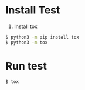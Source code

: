 # Install Test

1. Install tox

``` bash
$ python3 -m pip install tox
$ python3 -m tox 
```

#  Run test
```
$ tox
```
